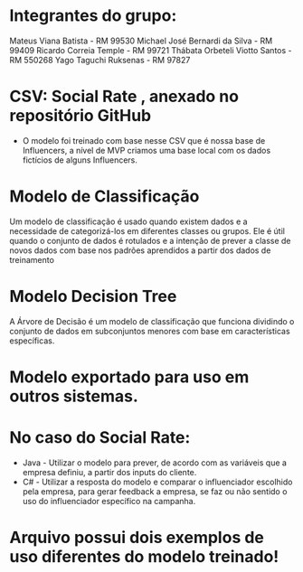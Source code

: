 # Integrantes do grupo:

Mateus Viana Batista - RM 99530
Michael José Bernardi da Silva - RM 99409
Ricardo Correia Temple - RM 99721
Thábata Orbeteli Viotto Santos - RM 550268
Yago Taguchi Ruksenas - RM 97827

# CSV: Social Rate , anexado no repositório GitHub
- O modelo foi treinado com base nesse CSV que é nossa base de Influencers, a nível de MVP criamos uma base local com os dados fictícios de alguns Influencers.

# Modelo de Classificação
Um modelo de classificação é usado quando existem dados e a necessidade de categorizá-los em diferentes classes ou grupos. 
Ele é útil quando o conjunto de dados é rotulados e a intenção de prever a classe de novos dados com base nos padrões aprendidos a partir dos dados de treinamento

# Modelo Decision Tree
A Árvore de Decisão é um modelo de classificação que funciona dividindo o conjunto de dados em subconjuntos menores com base em características específicas.

# Modelo exportado para uso em outros sistemas. 
# No caso do Social Rate:
*   Java - Utilizar o modelo para prever, de acordo com as variáveis que a empresa definiu, a partir dos inputs do cliente.
*   C# - Utilizar a resposta do modelo e comparar o influenciador escolhido pela empresa, para gerar feedback a empresa, se faz ou não sentido o uso do influenciador específico na campanha.
# Arquivo possui dois exemplos de uso diferentes do modelo treinado!
